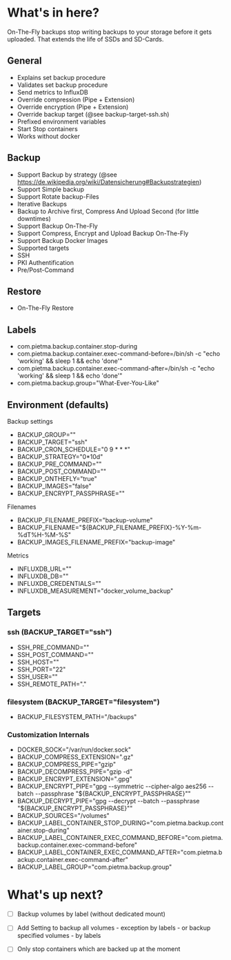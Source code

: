 # What's in here?

On-The-Fly backups stop writing backups to your storage before it gets uploaded. That extends the life of SSDs and SD-Cards.


## General

 - Explains set backup procedure
 - Validates set backup procedure
 - Send metrics to InfluxDB
 - Override compression (Pipe + Extension)
 - Override encryption (Pipe + Extension)
 - Override backup target (@see backup-target-ssh.sh)
 - Prefixed environment variables
 - Start Stop containers
 - Works without docker
 
## Backup

 - Support Backup by strategy (@see https://de.wikipedia.org/wiki/Datensicherung#Backupstrategien)
 - Support Simple backup
 - Support Rotate backup-Files
 - Iterative Backups
 - Backup to Archive first, Compress And Upload Second (for little downtimes)
 - Support Backup On-The-Fly
 - Support Compress, Encrypt and Upload Backup On-The-Fly 
 - Support Backup Docker Images
 - Supported targets
  - SSH
   - PKI Authentification
   - Pre/Post-Command
 
## Restore

 - On-The-Fly Restore

## Labels

 - com.pietma.backup.container.stop-during
 - com.pietma.backup.container.exec-command-before=/bin/sh -c "echo 'working' && sleep 1 &&  echo 'done'"
 - com.pietma.backup.container.exec-command-after=/bin/sh -c "echo 'working' && sleep 1 &&  echo 'done'"
 - com.pietma.backup.group="What-Ever-You-Like"
 
## Environment (defaults)

Backup settings

 - BACKUP_GROUP=""
 - BACKUP_TARGET="ssh"
 - BACKUP_CRON_SCHEDULE="0 9 * * *" 
 - BACKUP_STRATEGY="0*10d"
 - BACKUP_PRE_COMMAND=""
 - BACKUP_POST_COMMAND=""
 - BACKUP_ONTHEFLY="true"
 - BACKUP_IMAGES="false"
 - BACKUP_ENCRYPT_PASSPHRASE=""

Filenames

 - BACKUP_FILENAME_PREFIX="backup-volume"
 - BACKUP_FILENAME="${BACKUP_FILENAME_PREFIX}-%Y-%m-%dT%H-%M-%S"
 - BACKUP_IMAGES_FILENAME_PREFIX="backup-image"

Metrics

 - INFLUXDB_URL=""
 - INFLUXDB_DB=""
 - INFLUXDB_CREDENTIALS=""
 - INFLUXDB_MEASUREMENT="docker_volume_backup"

## Targets
### ssh (BACKUP_TARGET="ssh")

 - SSH_PRE_COMMAND=""
 - SSH_POST_COMMAND=""
 - SSH_HOST=""
 - SSH_PORT="22"
 - SSH_USER=""
 - SSH_REMOTE_PATH="."
 
### filesystem (BACKUP_TARGET="filesystem")

 - BACKUP_FILESYSTEM_PATH="/backups"

### Customization Internals

 - DOCKER_SOCK="/var/run/docker.sock"
 - BACKUP_COMPRESS_EXTENSION=".gz"
 - BACKUP_COMPRESS_PIPE="gzip"
 - BACKUP_DECOMPRESS_PIPE="gzip -d"
 - BACKUP_ENCRYPT_EXTENSION=".gpg"
 - BACKUP_ENCRYPT_PIPE="gpg --symmetric --cipher-algo aes256 --batch --passphrase \"${BACKUP_ENCRYPT_PASSPHRASE}\""
 - BACKUP_DECRYPT_PIPE="gpg --decrypt --batch --passphrase \"${BACKUP_ENCRYPT_PASSPHRASE}\""
 - BACKUP_SOURCES="/volumes"
 - BACKUP_LABEL_CONTAINER_STOP_DURING="com.pietma.backup.container.stop-during"
 - BACKUP_LABEL_CONTAINER_EXEC_COMMAND_BEFORE="com.pietma.backup.container.exec-command-before"
 - BACKUP_LABEL_CONTAINER_EXEC_COMMAND_AFTER="com.pietma.backup.container.exec-command-after"
 - BACKUP_LABEL_GROUP="com.pietma.backup.group"		
 
 # What's up next?
  - [ ] Backup volumes by label (without dedicated mount)
   - [ ] Add Setting to backup all volumes - exception by labels - or backup specified volumes - by labels
  - [ ] Only stop containers which are backed up at the moment
  
  
  
